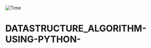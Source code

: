 ![Time](https://user-images.githubusercontent.com/66881276/130770083-b26631f9-f8c3-4122-a86a-0029c9e10737.png)
# DATASTRUCTURE_ALGORITHM-USING-PYTHON-

